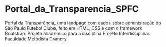 # Portal_da_Transparencia_SPFC
Portal da Transparência, uma landpage com dados sobre administração do São Paulo Futebol Clube, feito em HTML, CSS e com o framework Bootstrap. Projeto acadêmico para a disciplina Projeto Interdisciplinar. Faculdade Metodista Granery.
